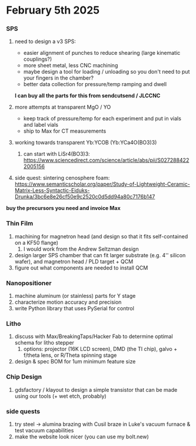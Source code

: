 # February 5th 2025



### SPS

1. need to design a v3 SPS:

   - easier alignment of punches to reduce shearing (large kinematic couplings?)
   - more sheet metal, less CNC machining
   - maybe design a tool for loading / unloading so you don't need to put your fingers in the chamber?
   - better data collection for pressure/temp ramping and dwell

   **I can buy all the parts for this from sendcutsend / JLCCNC**

   

2. more attempts at transparent MgO / YO
   - keep track of pressure/temp for each experiment and put in vials and label vials
   - ship to Max for CT measurements
   
3. working towards transparent Yb:YCOB (Yb:YCa4O(BO3)3)
   1. can start with LiSr4(BO3)3: https://www.sciencedirect.com/science/article/abs/pii/S0272884222005156
4. side quest: sintering cenosphere foam: https://www.semanticscholar.org/paper/Study-of-Lightweight-Ceramic-Matrix-Less-Syntactic-Eiduks-Drunka/3bc6e8e26cf50e9c2520c0d5dd94a80c7176b147

**buy the precursors you need and invoice Max**

### Thin Film

1. machining for magnetron head (and design so that it fits self-contained on a KF50 flange)
   1. I would work from the Andrew Seltzman design
2. design larger SPS chamber that can fit larger substrate (e.g. 4'' silicon wafer), and magnetron head / PLD target + QCM 
3. figure out what components are needed to install QCM

### Nanopositioner

1. machine aluminum (or stainless) parts for Y stage
2. characterize motion accuracy and precision
3. write Python library that uses PySerial for control

### Litho

1. discuss with Max/BreakingTaps/Hacker Fab to determine optimal schema for litho stepper
   1. options: projector (16K LCD screen), DMD (the TI chip), galvo + f/theta lens, or R/Theta spinning stage
2. design & spec BOM for 1um minimum feature size 

### Chip Design

1. gdsfactory / klayout to design a simple transistor that can be made using our tools (+ wet etch, probably)



### side quests

1. try steel -> alumina brazing with Cusil braze in Luke's vacuum furnace & test vacuum capabilities
1. make the website look nicer (you can use my bolt.new)
